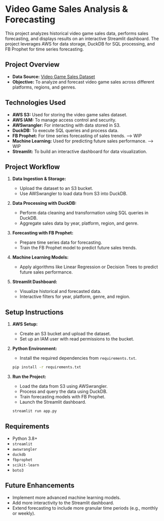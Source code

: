 # Video Game Sales Analysis & Forecasting

This project analyzes historical video game sales data, performs sales forecasting, and displays results on an interactive Streamlit dashboard. The project leverages AWS for data storage, DuckDB for SQL processing, and FB Prophet for time series forecasting.

## Project Overview

- **Data Source:** [Video Game Sales Dataset](https://www.kaggle.com/datasets/gregorut/videogamesales)
- **Objective:** To analyze and forecast video game sales across different platforms, regions, and genres.

## Technologies Used

- **AWS S3:** Used for storing the video game sales dataset.
- **AWS IAM:** To manage access control and security.
- **AWSwrangler:** For interacting with data stored in S3.
- **DuckDB:** To execute SQL queries and process data.
- **FB Prophet:** For time series forecasting of sales trends. --> WIP
- **Machine Learning:** Used for predicting future sales performance.  --> WIP
- **Streamlit:** To build an interactive dashboard for data visualization.

## Project Workflow

1. **Data Ingestion & Storage:**
   - Upload the dataset to an S3 bucket.
   - Use AWSwrangler to load data from S3 into DuckDB.

2. **Data Processing with DuckDB:**
   - Perform data cleaning and transformation using SQL queries in DuckDB.
   - Aggregate sales data by year, platform, region, and genre.

3. **Forecasting with FB Prophet:** 
   - Prepare time series data for forecasting.
   - Train the FB Prophet model to predict future sales trends.

4. **Machine Learning Models:**
   - Apply algorithms like Linear Regression or Decision Trees to predict future sales performance.

5. **Streamlit Dashboard:**
   - Visualize historical and forecasted data.
   - Interactive filters for year, platform, genre, and region.

## Setup Instructions

1. **AWS Setup:**
   - Create an S3 bucket and upload the dataset.
   - Set up an IAM user with read permissions to the bucket.

2. **Python Environment:**
   - Install the required dependencies from `requirements.txt`.

   ```bash
   pip install -r requirements.txt
   ```

3. **Run the Project:**
   - Load the data from S3 using AWSwrangler.
   - Process and query the data using DuckDB.
   - Train forecasting models with FB Prophet.
   - Launch the Streamlit dashboard.

   ```bash
   streamlit run app.py
   ```

## Requirements

- Python 3.8+
- `streamlit`
- `awswrangler`
- `duckdb`
- `fbprophet`
- `scikit-learn`
- `boto3`

## Future Enhancements

- Implement more advanced machine learning models.
- Add more interactivity to the Streamlit dashboard.
- Extend forecasting to include more granular time periods (e.g., monthly or weekly).
